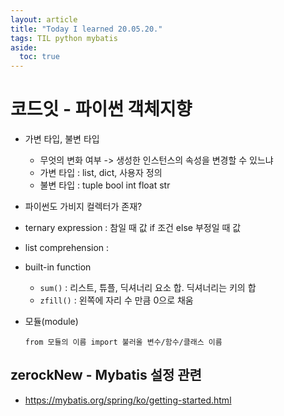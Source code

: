 ```yaml
---
layout: article
title: "Today I learned 20.05.20."
tags: TIL python mybatis
aside:
  toc: true
---
```







# 코드잇 - 파이썬 객체지향

- 가변 타입, 불변 타입
  - 무엇의 변화 여부 -> 생성한 인스턴스의 속성을 변경할 수 있느냐
  - 가변 타입 : list, dict, 사용자 정의
  - 불변 타입 : tuple bool int float str
  
- 파이썬도 가비지 컬렉터가 존재?

- ternary expression : 참일 때 값 if  조건 else 부정일 때 값

- list comprehension : 

- built-in function

  - `sum()` : 리스트, 튜플, 딕셔너리 요소 합. 딕셔너리는 키의 합
  - `zfill()` : 왼쪽에 자리 수 만큼 0으로 채움

- 모듈(module)

  `from 모듈의 이름 import 불러올 변수/함수/클래스 이름`





## zerockNew - Mybatis 설정 관련

- https://mybatis.org/spring/ko/getting-started.html